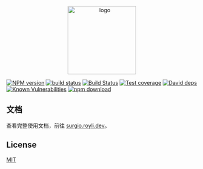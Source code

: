 <p align="center">
  <a href="https://surgio.royli.dev/" target="_blank">
    <img width="180" src="https://raw.githubusercontent.com/geekdada/surgio/master/docs/.vuepress/public/surgio-icon.png" alt="logo">
  </a>
</p>

[![NPM version][npm-image]][npm-url]
[![build status][travis-image]][travis-url]
[![Build Status][azure-image]][azure-url]
[![Test coverage][codecov-image]][codecov-url]
[![David deps][david-image]][david-url]
[![Known Vulnerabilities][snyk-image]][snyk-url]
[![npm download][download-image]][download-url]

[npm-image]: https://img.shields.io/npm/v/surgio.svg?style=flat-square
[npm-url]: https://npmjs.org/package/surgio
[travis-image]: https://img.shields.io/travis/geekdada/surgio.svg?style=flat-square
[travis-url]: https://travis-ci.org/geekdada/surgio
[azure-image]: https://dev.azure.com/yihanglyh/surgio/_apis/build/status/geekdada.surgio?branchName=master
[azure-url]: https://dev.azure.com/yihanglyh/surgio/_build/latest?definitionId=1&branchName=master
[codecov-image]: https://codecov.io/gh/geekdada/surgio/branch/master/graph/badge.svg
[codecov-url]: https://codecov.io/gh/geekdada/surgio
[david-image]: https://img.shields.io/david/geekdada/surgio.svg?style=flat-square
[david-url]: https://david-dm.org/geekdada/surgio
[snyk-image]: https://snyk.io/test/npm/surgio/badge.svg?style=flat-square
[snyk-url]: https://snyk.io/test/npm/surgio
[download-image]: https://img.shields.io/npm/dm/surgio.svg?style=flat-square
[download-url]: https://npmjs.org/package/surgio

## 文档

查看完整使用文档，前往 [surgio.royli.dev](https://surgio.royli.dev)。

## License

[MIT](https://github.com/geekdada/surgio/blob/master/LICENSE)
